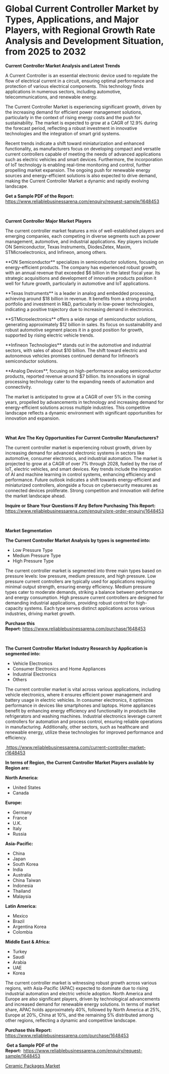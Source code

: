 <p><h1>Global Current Controller Market by Types, Applications, and Major Players, with Regional Growth Rate Analysis and Development Situation, from 2025 to 2032</h1></p><p><strong>Current Controller Market Analysis and Latest Trends</strong></p>
<p><p>A Current Controller is an essential electronic device used to regulate the flow of electrical current in a circuit, ensuring optimal performance and protection of various electrical components. This technology finds applications in numerous sectors, including automotive, telecommunications, and renewable energy. </p><p>The Current Controller Market is experiencing significant growth, driven by the increasing demand for efficient power management solutions, particularly in the context of rising energy costs and the push for sustainability. The market is expected to grow at a CAGR of 12.9% during the forecast period, reflecting a robust investment in innovative technologies and the integration of smart grid systems. </p><p>Recent trends indicate a shift toward miniaturization and enhanced functionality, as manufacturers focus on developing compact and versatile current controllers capable of meeting the needs of advanced applications such as electric vehicles and smart devices. Furthermore, the incorporation of IoT technology is enabling real-time monitoring and control, further propelling market expansion. The ongoing push for renewable energy sources and energy-efficient solutions is also expected to drive demand, making the Current Controller Market a dynamic and rapidly evolving landscape.</p></p>
<p><strong>Get a Sample PDF of the Report:&nbsp;</strong> <a href="https://www.reliablebusinessarena.com/enquiry/request-sample/1648453?utm_campaign=2225&utm_medium=2&utm_source=Github&utm_content=ia&utm_term=10022025&utm_id=current-controller">https://www.reliablebusinessarena.com/enquiry/request-sample/1648453</a></p>
<p>&nbsp;</p>
<p><strong>Current Controller Major Market Players</strong></p>
<p><p>The current controller market features a mix of well-established players and emerging companies, each competing in diverse segments such as power management, automotive, and industrial applications. Key players include ON Semiconductor, Texas Instruments, DiodesZetex, Maxim, STMicroelectronics, and Infineon, among others.</p><p>**ON Semiconductor** specializes in semiconductor solutions, focusing on energy-efficient products. The company has experienced robust growth, with an annual revenue that exceeded $6 billion in the latest fiscal year. Its strategic acquisitions and development of innovative products position it well for future growth, particularly in automotive and IoT applications.</p><p>**Texas Instruments** is a leader in analog and embedded processing, achieving around $18 billion in revenue. It benefits from a strong product portfolio and investment in R&D, particularly in low-power technologies, indicating a positive trajectory due to increasing demand in electronics.</p><p>**STMicroelectronics** offers a wide range of semiconductor solutions, generating approximately $12 billion in sales. Its focus on sustainability and robust automotive segment places it in a good position for growth, supported by rising electric vehicle trends.</p><p>**Infineon Technologies** stands out in the automotive and industrial sectors, with sales of about $10 billion. The shift toward electric and autonomous vehicles promises continued demand for Infineon’s semiconductor solutions.</p><p>**Analog Devices**, focusing on high-performance analog semiconductor products, reported revenue around $7 billion. Its innovations in signal processing technology cater to the expanding needs of automation and connectivity.</p><p>The market is anticipated to grow at a CAGR of over 5% in the coming years, propelled by advancements in technology and increasing demand for energy-efficient solutions across multiple industries. This competitive landscape reflects a dynamic environment with significant opportunities for innovation and expansion.</p></p>
<p>&nbsp;</p>
<p><strong>What Are The Key Opportunities For Current Controller Manufacturers?</strong></p>
<p><p>The current controller market is experiencing robust growth, driven by increasing demand for advanced electronic systems in sectors like automotive, consumer electronics, and industrial automation. The market is projected to grow at a CAGR of over 7% through 2028, fueled by the rise of IoT, electric vehicles, and smart devices. Key trends include the integration of AI and machine learning in control systems, enhancing efficiency and performance. Future outlook indicates a shift towards energy-efficient and miniaturized controllers, alongside a focus on cybersecurity measures as connected devices proliferate. Strong competition and innovation will define the market landscape ahead.</p></p>
<p><strong>Inquire or Share Your Questions If Any Before Purchasing This Report:</strong> <a href="https://www.reliablebusinessarena.com/enquiry/pre-order-enquiry/1648453?utm_campaign=2225&utm_medium=2&utm_source=Github&utm_content=ia&utm_term=10022025&utm_id=current-controller">https://www.reliablebusinessarena.com/enquiry/pre-order-enquiry/1648453</a></p>
<p>&nbsp;</p>
<p><strong>Market Segmentation</strong></p>
<p><strong>The Current Controller Market Analysis by types is segmented into:</strong></p>
<p><ul><li>Low Pressure Type</li><li>Medium Pressure Type</li><li>High Pressure Type</li></ul></p>
<p><p>The current controller market is segmented into three main types based on pressure levels: low pressure, medium pressure, and high pressure. Low pressure current controllers are typically used for applications requiring minimal output strength, ensuring energy efficiency. Medium pressure types cater to moderate demands, striking a balance between performance and energy consumption. High pressure current controllers are designed for demanding industrial applications, providing robust control for high-capacity systems. Each type serves distinct applications across various industries, driving market growth.</p></p>
<p><strong>Purchase this Report:&nbsp;</strong><a href="https://www.reliablebusinessarena.com/purchase/1648453?utm_campaign=2225&utm_medium=2&utm_source=Github&utm_content=ia&utm_term=10022025&utm_id=current-controller">https://www.reliablebusinessarena.com/purchase/1648453</a></p>
<p>&nbsp;</p>
<p><strong>The Current Controller Market Industry Research by Application is segmented into:</strong></p>
<p><ul><li>Vehicle Electronics</li><li>Consumer Electronics and Home Appliances</li><li>Industrial Electronics</li><li>Others</li></ul></p>
<p><p>The current controller market is vital across various applications, including vehicle electronics, where it ensures efficient power management and battery usage in electric vehicles. In consumer electronics, it optimizes performance in devices like smartphones and laptops. Home appliances benefit by enhancing energy efficiency and functionality in products like refrigerators and washing machines. Industrial electronics leverage current controllers for automation and process control, ensuring reliable operations in manufacturing. Additionally, other sectors, such as healthcare and renewable energy, utilize these technologies for improved performance and efficiency.</p></p>
<p><a href="https://www.reliablebusinessarena.com/current-controller-market-r1648453?utm_campaign=2225&utm_medium=2&utm_source=Github&utm_content=ia&utm_term=10022025&utm_id=current-controller">&nbsp;https://www.reliablebusinessarena.com/current-controller-market-r1648453</a></p>
<p><strong>In terms of Region, the Current Controller Market Players available by Region are:</strong></p>
<p>
    <p> <strong> North America: </strong>
        <ul>
            <li>United States</li>
            <li>Canada</li>
        </ul>
        </p> 
    <p> <strong> Europe: </strong>
        <ul>
            <li>Germany</li>
            <li>France</li>
            <li>U.K.</li>
            <li>Italy</li>
            <li>Russia</li>
        </ul>
        </p> 
    <p> <strong> Asia-Pacific: </strong>
        <ul>
            <li>China</li>
            <li>Japan</li>
            <li>South Korea</li>
            <li>India</li>
            <li>Australia</li>
            <li>China Taiwan</li>
            <li>Indonesia</li>
            <li>Thailand</li>
            <li>Malaysia</li>
        </ul>
        </p> 
    <p> <strong> Latin America: </strong>
        <ul>
            <li>Mexico</li>
            <li>Brazil</li>
            <li>Argentina Korea</li>
            <li>Colombia</li>
        </ul>
        </p> 
    <p> <strong> Middle East & Africa: </strong>
        <ul>
            <li>Turkey</li>
            <li>Saudi</li>
            <li>Arabia</li>
            <li>UAE</li>
            <li>Korea</li>
        </ul>
    </p>
    </p>
<p><p>The current controller market is witnessing robust growth across various regions, with Asia-Pacific (APAC) expected to dominate due to rising industrial automation and electric vehicle adoption. North America and Europe are also significant players, driven by technological advancements and increased demand for renewable energy solutions. In terms of market share, APAC holds approximately 40%, followed by North America at 25%, Europe at 20%, China at 10%, and the remaining 5% distributed among other regions, reflecting a dynamic and competitive landscape.</p></p>
<p><strong>Purchase this Report: </strong><a href="https://www.reliablebusinessarena.com/purchase/1648453?utm_campaign=2225&utm_medium=2&utm_source=Github&utm_content=ia&utm_term=10022025&utm_id=current-controller">https://www.reliablebusinessarena.com/purchase/1648453</a></p>
<p>&nbsp;<strong>Get a Sample PDF of the Report:&nbsp;&nbsp;</strong><a href="https://www.reliablebusinessarena.com/enquiry/request-sample/1648453?utm_campaign=2225&utm_medium=2&utm_source=Github&utm_content=ia&utm_term=10022025&utm_id=current-controller">https://www.reliablebusinessarena.com/enquiry/request-sample/1648453</a></p>
<p><strong></strong></p>
<p><p><a href="https://github.com/hammelximalschid/Market-Research-Report-List-1/blob/main/ceramic-packages-market.md?utm_campaign=2225&utm_medium=2&utm_source=Github&utm_content=ia&utm_term=10022025&utm_id=current-controller">Ceramic Packages Market</a></p></p>